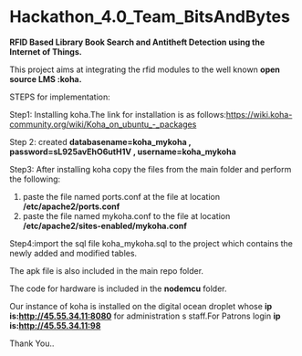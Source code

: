 # Hackathon_4.0_Team_BitsAndBytes
**RFID Based Library Book Search and Antitheft Detection using the Internet of Things.**

This project aims at integrating the rfid modules to the well known **open source LMS :koha.**

STEPS for implementation:

Step1: Installing koha.The link for installation is as follows:https://wiki.koha-community.org/wiki/Koha_on_ubuntu_-_packages

Step 2: created  **databasename=koha_mykoha ,
                 password=sL925avEhO6utH1V ,
                 username=koha_mykoha**


Step3: After installing koha copy the files from the main folder and perform the following:
 1.  paste the file named ports.conf at the file at location **/etc/apache2/ports.conf** 
 2. paste the file named mykoha.conf to the file at location **/etc/apache2/sites-enabled/mykoha.conf**
 
Step4:import the sql file koha_mykoha.sql to the project which contains the newly added and modified tables.
 
 
 The apk file is also included in the main repo folder.
 
 The code for hardware is included in the **nodemcu** folder.
 
 Our instance of koha is installed on the digital ocean droplet whose **ip is:http://45.55.34.11:8080** for administration s    staff.For Patrons login **ip is:http://45.55.34.11:98**
 
 
 Thank You..

